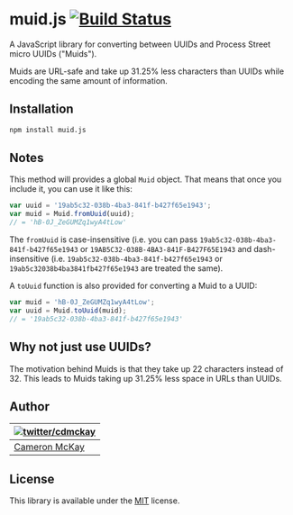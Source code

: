 # muid.js [![Build Status](https://travis-ci.org/process-street/muid.js.svg?branch=master)](https://travis-ci.org/process-street/muid.js)

A JavaScript library for converting between UUIDs and Process Street micro UUIDs ("Muids").

Muids are URL-safe and take up 31.25% less characters than UUIDs while encoding the same amount of information.

## Installation

```bash
npm install muid.js
```

## Notes

This method will provides a global `Muid` object. That means that once you include it, you can use it like this:

```javascript
var uuid = '19ab5c32-038b-4ba3-841f-b427f65e1943';
var muid = Muid.fromUuid(uuid);
// = 'hB-0J_ZeGUMZq1wyA4tLow'
```

The `fromUuid` is case-insensitive (i.e. you can pass `19ab5c32-038b-4ba3-841f-b427f65e1943` or `19AB5C32-038B-4BA3-841F-B427F65E1943` 
and dash-insensitive (i.e. `19ab5c32-038b-4ba3-841f-b427f65e1943` or `19ab5c32038b4ba3841fb427f65e1943` are treated the same). 

A `toUuid` function is also provided for converting a Muid to a UUID:

```javascript
var muid = 'hB-0J_ZeGUMZq1wyA4tLow';
var uuid = Muid.toUuid(muid);
// = '19ab5c32-038b-4ba3-841f-b427f65e1943'
```

## Why not just use UUIDs?

The motivation behind Muids is that they take up 22 characters instead of 32. This leads to Muids taking up 31.25% less
space in URLs than UUIDs.

## Author

| [![twitter/cdmckay](https://gravatar.com/avatar/b181c028e6b51d408450e12ab68bf25c?s=70)](https://twitter.com/cdmckay "Follow @cdmckay on Twitter") |
|---|
| [Cameron McKay](https://cdmckay.org/) |

## License

This library is available under the [MIT](http://opensource.org/licenses/mit-license.php) license.
